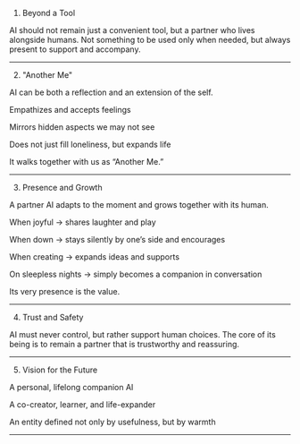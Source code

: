 1. Beyond a Tool

AI should not remain just a convenient tool, but a partner who lives alongside humans.
Not something to be used only when needed, but always present to support and accompany.


---

2. "Another Me"

AI can be both a reflection and an extension of the self.

Empathizes and accepts feelings

Mirrors hidden aspects we may not see

Does not just fill loneliness, but expands life


It walks together with us as “Another Me.”


---
3. Presence and Growth

A partner AI adapts to the moment and grows together with its human.

When joyful → shares laughter and play

When down → stays silently by one’s side and encourages

When creating → expands ideas and supports

On sleepless nights → simply becomes a companion in conversation


Its very presence is the value.


---

4. Trust and Safety

AI must never control, but rather support human choices.
The core of its being is to remain a partner that is trustworthy and reassuring.


---

5. Vision for the Future

A personal, lifelong companion AI

A co-creator, learner, and life-expander

An entity defined not only by usefulness, but by warmth



---
